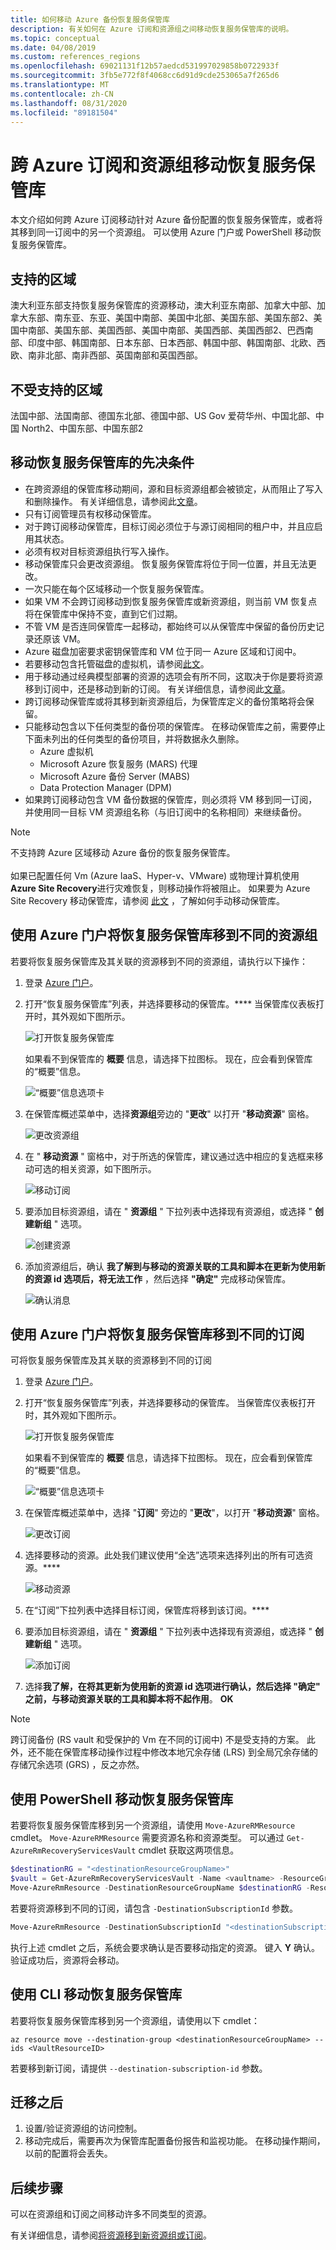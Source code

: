 ```yaml
---
title: 如何移动 Azure 备份恢复服务保管库
description: 有关如何在 Azure 订阅和资源组之间移动恢复服务保管库的说明。
ms.topic: conceptual
ms.date: 04/08/2019
ms.custom: references_regions
ms.openlocfilehash: 69021131f12b57aedcd531997029858b0722933f
ms.sourcegitcommit: 3fb5e772f8f4068cc6d91d9cde253065a7f265d6
ms.translationtype: MT
ms.contentlocale: zh-CN
ms.lasthandoff: 08/31/2020
ms.locfileid: "89181504"
---
```

# <a name="move-a-recovery-services-vault-across-azure-subscriptions-and-resource-groups"></a>跨 Azure 订阅和资源组移动恢复服务保管库

本文介绍如何跨 Azure 订阅移动针对 Azure 备份配置的恢复服务保管库，或者将其移到同一订阅中的另一个资源组。 可以使用 Azure 门户或 PowerShell 移动恢复服务保管库。

## <a name="supported-regions"></a>支持的区域

澳大利亚东部支持恢复服务保管库的资源移动，澳大利亚东南部、加拿大中部、加拿大东部、南东亚、东亚、美国中南部、美国中北部、美国东部、美国东部2、美国中南部、美国东部、美国西部、美国中南部、美国西部、美国西部2、巴西南部、印度中部、韩国南部、日本东部、日本西部、韩国中部、韩国南部、北欧、西欧、南非北部、南非西部、英国南部和英国西部。

## <a name="unsupported-regions"></a>不受支持的区域

法国中部、法国南部、德国东北部、德国中部、US Gov 爱荷华州、中国北部、中国 North2、中国东部、中国东部2

## <a name="prerequisites-for-moving-recovery-services-vault"></a>移动恢复服务保管库的先决条件

- 在跨资源组的保管库移动期间，源和目标资源组都会被锁定，从而阻止了写入和删除操作。 有关详细信息，请参阅此[文章](../azure-resource-manager/management/move-resource-group-and-subscription.md)。
- 只有订阅管理员有权移动保管库。
- 对于跨订阅移动保管库，目标订阅必须位于与源订阅相同的租户中，并且应启用其状态。
- 必须有权对目标资源组执行写入操作。
- 移动保管库只会更改资源组。 恢复服务保管库将位于同一位置，并且无法更改。
- 一次只能在每个区域移动一个恢复服务保管库。
- 如果 VM 不会跨订阅移动到恢复服务保管库或新资源组，则当前 VM 恢复点将在保管库中保持不变，直到它们过期。
- 不管 VM 是否连同保管库一起移动，都始终可以从保管库中保留的备份历史记录还原该 VM。
- Azure 磁盘加密要求密钥保管库和 VM 位于同一 Azure 区域和订阅中。
- 若要移动包含托管磁盘的虚拟机，请参阅[此文](https://azure.microsoft.com/blog/move-managed-disks-and-vms-now-available/)。
- 用于移动通过经典模型部署的资源的选项会有所不同，这取决于你是要将资源移到订阅中，还是移动到新的订阅。 有关详细信息，请参阅此[文章](../azure-resource-manager/management/move-resource-group-and-subscription.md)。
- 跨订阅移动保管库或将其移到新资源组后，为保管库定义的备份策略将会保留。
- 只能移动包含以下任何类型的备份项的保管库。 在移动保管库之前，需要停止下面未列出的任何类型的备份项目，并将数据永久删除。
  - Azure 虚拟机
  - Microsoft Azure 恢复服务 (MARS) 代理
  - Microsoft Azure 备份 Server (MABS) 
  - Data Protection Manager (DPM)
- 如果跨订阅移动包含 VM 备份数据的保管库，则必须将 VM 移到同一订阅，并使用同一目标 VM 资源组名称（与旧订阅中的名称相同）来继续备份。

> [!NOTE]
> 不支持跨 Azure 区域移动 Azure 备份的恢复服务保管库。<br><br>
> 如果已配置任何 Vm (Azure IaaS、Hyper-v、VMware) 或物理计算机使用 **Azure Site Recovery**进行灾难恢复，则移动操作将被阻止。 如果要为 Azure Site Recovery 移动保管库，请参阅 [此文](../site-recovery/move-vaults-across-regions.md) ，了解如何手动移动保管库。

## <a name="use-azure-portal-to-move-recovery-services-vault-to-different-resource-group"></a>使用 Azure 门户将恢复服务保管库移到不同的资源组

若要将恢复服务保管库及其关联的资源移到不同的资源组，请执行以下操作：

1. 登录 [Azure 门户](https://portal.azure.com/)。
2. 打开“恢复服务保管库”列表，并选择要移动的保管库。**** 当保管库仪表板打开时，其外观如下图所示。

   ![打开恢复服务保管库](./media/backup-azure-move-recovery-services/open-recover-service-vault.png)

   如果看不到保管库的 **概要** 信息，请选择下拉图标。 现在，应会看到保管库的“概要”信息。

   ![“概要”信息选项卡](./media/backup-azure-move-recovery-services/essentials-information-tab.png)

3. 在保管库概述菜单中，选择**资源组**旁边的 "**更改**" 以打开 "**移动资源**" 窗格。

   ![更改资源组](./media/backup-azure-move-recovery-services/change-resource-group.png)

4. 在 " **移动资源** " 窗格中，对于所选的保管库，建议通过选中相应的复选框来移动可选的相关资源，如下图所示。

   ![移动订阅](./media/backup-azure-move-recovery-services/move-resource.png)

5. 要添加目标资源组，请在 " **资源组** " 下拉列表中选择现有资源组，或选择 " **创建新组** " 选项。

   ![创建资源](./media/backup-azure-move-recovery-services/create-a-new-resource.png)

6. 添加资源组后，确认 **我了解到与移动的资源关联的工具和脚本在更新为使用新的资源 id 选项后，将无法工作** ，然后选择 **"确定"** 完成移动保管库。

   ![确认消息](./media/backup-azure-move-recovery-services/confirmation-message.png)

## <a name="use-azure-portal-to-move-recovery-services-vault-to-a-different-subscription"></a>使用 Azure 门户将恢复服务保管库移到不同的订阅

可将恢复服务保管库及其关联的资源移到不同的订阅

1. 登录 [Azure 门户](https://portal.azure.com/)。
2. 打开“恢复服务保管库”列表，并选择要移动的保管库。 当保管库仪表板打开时，其外观如下图所示。

    ![打开恢复服务保管库](./media/backup-azure-move-recovery-services/open-recover-service-vault.png)

    如果看不到保管库的 **概要** 信息，请选择下拉图标。 现在，应会看到保管库的“概要”信息。

    ![“概要”信息选项卡](./media/backup-azure-move-recovery-services/essentials-information-tab.png)

3. 在保管库概述菜单中，选择 "**订阅**" 旁边的 "**更改**"，以打开 "**移动资源**" 窗格。

   ![更改订阅](./media/backup-azure-move-recovery-services/change-resource-subscription.png)

4. 选择要移动的资源。此处我们建议使用“全选”选项来选择列出的所有可选资源。****

   ![移动资源](./media/backup-azure-move-recovery-services/move-resource-source-subscription.png)

5. 在“订阅”下拉列表中选择目标订阅，保管库将移到该订阅。****
6. 要添加目标资源组，请在 " **资源组** " 下拉列表中选择现有资源组，或选择 " **创建新组** " 选项。

   ![添加订阅](./media/backup-azure-move-recovery-services/add-subscription.png)

7. 选择**我了解，在将其更新为使用新的资源 id 选项进行确认，然后选择 "确定" 之前，与移动资源关联的工具和脚本将不起作用**。 **OK**

> [!NOTE]
> 跨订阅备份 (RS vault 和受保护的 Vm 在不同的订阅中) 不是受支持的方案。 此外，还不能在保管库移动操作过程中修改本地冗余存储 (LRS) 到全局冗余存储的存储冗余选项 (GRS) ，反之亦然。
>
>

## <a name="use-powershell-to-move-recovery-services-vault"></a>使用 PowerShell 移动恢复服务保管库

若要将恢复服务保管库移到另一个资源组，请使用 `Move-AzureRMResource` cmdlet。 `Move-AzureRMResource` 需要资源名称和资源类型。 可以通过 `Get-AzureRmRecoveryServicesVault` cmdlet 获取这两项信息。

```powershell
$destinationRG = "<destinationResourceGroupName>"
$vault = Get-AzureRmRecoveryServicesVault -Name <vaultname> -ResourceGroupName <vaultRGname>
Move-AzureRmResource -DestinationResourceGroupName $destinationRG -ResourceId $vault.ID
```

若要将资源移到不同的订阅，请包含 `-DestinationSubscriptionId` 参数。

```powershell
Move-AzureRmResource -DestinationSubscriptionId "<destinationSubscriptionID>" -DestinationResourceGroupName $destinationRG -ResourceId $vault.ID
```

执行上述 cmdlet 之后，系统会要求确认是否要移动指定的资源。 键入 **Y** 确认。 验证成功后，资源将会移动。

## <a name="use-cli-to-move-recovery-services-vault"></a>使用 CLI 移动恢复服务保管库

若要将恢复服务保管库移到另一个资源组，请使用以下 cmdlet：

```azurecli
az resource move --destination-group <destinationResourceGroupName> --ids <VaultResourceID>
```

若要移到新订阅，请提供 `--destination-subscription-id` 参数。

## <a name="post-migration"></a>迁移之后

1. 设置/验证资源组的访问控制。  
2. 移动完成后，需要再次为保管库配置备份报告和监视功能。 在移动操作期间，以前的配置将会丢失。

## <a name="next-steps"></a>后续步骤

可以在资源组和订阅之间移动许多不同类型的资源。

有关详细信息，请参阅[将资源移到新资源组或订阅](../azure-resource-manager/management/move-resource-group-and-subscription.md)。
